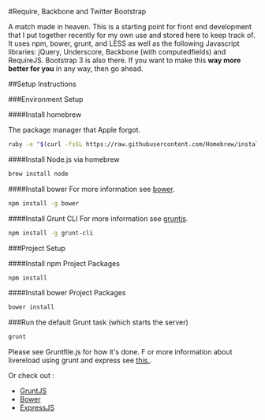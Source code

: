 #Require, Backbone and Twitter Bootstrap

A match made in heaven. This is a starting point for front end development that I put together recently for my own use and stored here to keep track of. It uses npm, bower, grunt, and LESS as well as the following Javascript libraries: jQuery, Underscore, Backbone (with computedfields) and RequireJS. Bootstrap 3 is also there. If you want to make this **way more better for you** in any way, then go ahead.

##Setup Instructions

###Environment Setup

####Install homebrew

The package manager that Apple forgot.
```bash
ruby -e "$(curl -fsSL https://raw.githubusercontent.com/Homebrew/install/master/install)"
```

####Install Node.js via homebrew
```bash
brew install node
```

####Install bower
For more information see [bower](http://bower.io/).
```bash
npm install -g bower
```

####Install Grunt CLI
For more information see [gruntjs](http://gruntjs.com/).
```bash
npm install -g grunt-cli
```

###Project Setup

####Install npm Project Packages
```bash
npm install
```

####Install bower Project Packages
```bash
bower install
```

###Run the default Grunt task (which starts the server)
```bash
grunt
```

Please see Gruntfile.js for how it's done. 
F
or more information about livereload using grunt and express see [this.](http://rhumaric.com/2013/07/renewing-the-grunt-livereload-magic/).

Or check out :
- [GruntJS](http://gruntjs.com/)
- [Bower](http://bower.io/)
- [ExpressJS](http://expressjs.com/)
